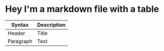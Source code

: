 
# Hey I'm a markdown file with a table

| Syntax      | Description |
| ----------- | ----------- |
| Header      | Title       |
| Paragraph   | Text        |

